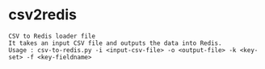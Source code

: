 # csv2redis
    CSV to Redis loader file
    It takes an input CSV file and outputs the data into Redis.
    Usage : csv-to-redis.py -i <input-csv-file> -o <output-file> -k <key-set> -f <key-fieldname>
